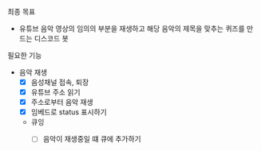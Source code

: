 최종 목표
- 유튜브 음악 영상의 임의의 부분을 재생하고 해당 음악의 제목을 맞추는 퀴즈를 만드는 디스코드 봇

필요한 기능
- 음악 재생
    - [x] 음성채널 접속, 퇴장
    - [x] 유튜브 주소 읽기
    - [x] 주소로부터 음악 재생
    - [x] 임베드로 status 표시하기
    - 큐잉
        - [ ] 음악이 재생중일 떄 큐에 추가하기
        
